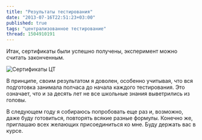 ```yaml
---
title: "Результаты тестирования"
date: "2013-07-16T22:51:23+03:00"
published: true
tags: "централизованное тестирование"
thread: 1504910191
---
```


Итак, сертификаты были успешно получены, эксперимент можно считать законченным.

![Сертификаты ЦТ](/images/photos/certificates-ct-2013.jpg "Сертификаты ЦТ")

В принципе, своим результатом я доволен, особенно учитывая, что вся подготовка занимала полчаса до начала каждого
тестирования. Это означает, что и за десять лет не все школьные знания выветрились из головы.

В следующем году я собираюсь попробовать еще раз и, возможно, даже буду готовиться, повторять всякие разные формулы.
Конечно же, приглашаю всех желающих присоединиться ко мне. Буду держать вас в курсе.
